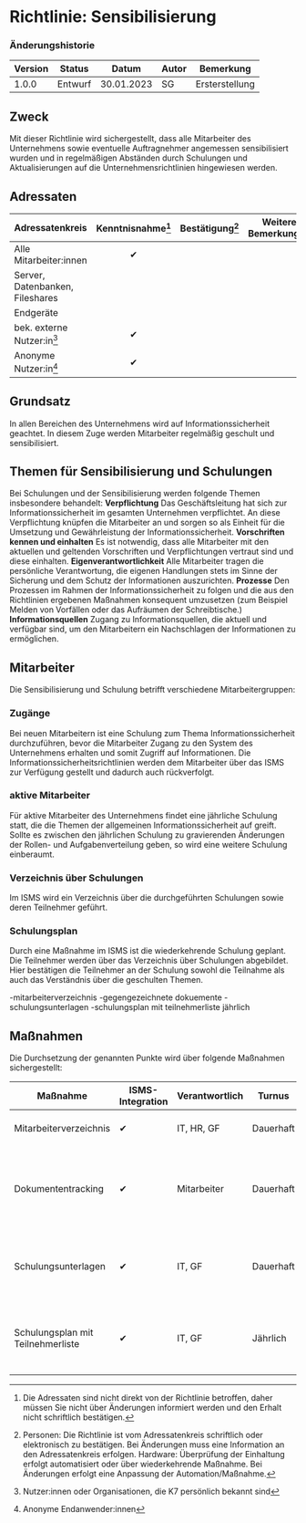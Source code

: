# Richtlinie: Sensibilisierung

### Änderungshistorie

| Version | Status  | Datum      | Autor | Bemerkung      |
| ------- | ------- | ---------- | ----- | -------------- |
| 1.0.0   | Entwurf | 30.01.2023 | SG    | Ersterstellung |

## Zweck

Mit dieser Richtlinie wird sichergestellt, dass alle Mitarbeiter des Unternehmens sowie eventuelle Auftragnehmer angemessen sensibilisiert wurden und in regelmäßigen Abständen durch Schulungen und Aktualisierungen auf die Unternehmensrichtlinien hingewiesen werden.

## Adressaten

| Adressatenkreis                 | Kenntnisnahme[^3] | Bestätigung[^4] | Weitere Bemerkungen |
| ------------------------------- | :---------------: | :-------------: | ------------------- |
| Alle Mitarbeiter:innen          |         ✔         |                 |                     |
| Server, Datenbanken, Fileshares |                   |                 |                     |
| Endgeräte                       |                   |                 |                     |
| bek. externe Nutzer:in[^1]      |         ✔         |                 |                     |
| Anonyme Nutzer:in[^2]           |         ✔         |                 |                     |

[^1]: Nutzer:innen oder Organisationen, die K7 persönlich bekannt sind
[^2]: Anonyme Endanwender:innen
[^3]: Die Adressaten sind nicht direkt von der Richtlinie betroffen, daher müssen Sie nicht über Änderungen informiert werden und den Erhalt nicht schriftlich bestätigen.
[^4]: Personen: Die Richtlinie ist vom Adressatenkreis schriftlich oder elektronisch zu bestätigen. Bei Änderungen muss eine Information an den Adressatenkreis erfolgen. Hardware: Überprüfung der Einhaltung erfolgt automatisiert oder über wiederkehrende Maßnahme. Bei Änderungen erfolgt eine Anpassung der Automation/Maßnahme.

## Grundsatz

In allen Bereichen des Unternehmens wird auf Informationssicherheit geachtet. In diesem Zuge werden Mitarbeiter regelmäßig geschult und sensibilisiert.

## Themen für Sensibilisierung und Schulungen

Bei Schulungen und der Sensibilisierung werden folgende Themen insbesondere behandelt:
**Verpflichtung**
Das Geschäftsleitung hat sich zur Informationssicherheit im gesamten Unternehmen verpflichtet. An diese Verpflichtung knüpfen die Mitarbeiter an und sorgen so als Einheit für die Umsetzung und Gewährleistung der Informationssicherheit.
**Vorschriften kennen und einhalten**
Es ist notwendig, dass alle Mitarbeiter mit den aktuellen und geltenden Vorschriften und Verpflichtungen vertraut sind und diese einhalten.
**Eigenverantwortlichkeit**
Alle Mitarbeiter tragen die persönliche Verantwortung, die eigenen Handlungen stets im Sinne der Sicherung und dem Schutz der Informationen auszurichten.
**Prozesse**
Den Prozessen im Rahmen der Informationssicherheit zu folgen und die aus den Richtlinien ergebenen Maßnahmen konsequent umzusetzen (zum Beispiel Melden von Vorfällen oder das Aufräumen der Schreibtische.)
**Informationsquellen**
Zugang zu Informationsquellen, die aktuell und verfügbar sind, um den Mitarbeitern ein Nachschlagen der Informationen zu ermöglichen.

## Mitarbeiter
Die Sensibilisierung und Schulung betrifft verschiedene Mitarbeitergruppen:
### Zugänge
Bei neuen Mitarbeitern ist eine Schulung zum Thema Informationssicherheit durchzuführen, bevor die Mitarbeiter Zugang zu den System des Unternehmens erhalten und somit Zugriff auf Informationen.
Die Informationssicherheitsrichtlinien werden dem Mitarbeiter über das ISMS zur Verfügung gestellt und dadurch auch rückverfolgt.

### aktive Mitarbeiter
Für aktive Mitarbeiter des Unternehmens findet eine jährliche Schulung statt, die die Themen der allgemeinen Informationssicherheit auf greift.
Sollte es zwischen den jährlichen Schulung zu gravierenden Änderungen der Rollen- und Aufgabenverteilung geben, so wird eine weitere Schulung einberaumt.
### Verzeichnis über Schulungen
Im ISMS wird ein Verzeichnis über die durchgeführten Schulungen sowie deren Teilnehmer geführt.
### Schulungsplan
Durch eine Maßnahme im ISMS ist die wiederkehrende Schulung geplant.
Die Teilnehmer werden über das Verzeichnis über Schulungen abgebildet.
Hier bestätigen die Teilnehmer an der Schulung sowohl die Teilnahme als auch das Verständnis über die geschulten Themen.

-mitarbeiterverzeichnis
-gegengezeichnete dokuemente
-schulungsunterlagen
-schulungsplan mit teilnehmerliste jährlich

## Maßnahmen
Die Durchsetzung der genannten Punkte wird über folgende Maßnahmen sichergestellt:

| Maßnahme                                         | ISMS-Integration | Verantwortlich  | Turnus        | Beschreibung                                                                                                                                                                              |
| ------------------------------------------------ | ---------------- | --------------- | ------------- | ---------------------------------------------------------------------------------------------------------------------- |
| Mitarbeiterverzeichnis                           |        ✔         | IT, HR, GF      | Dauerhaft     | Es wird ein Verzeichnis aller Mitarbeiter gepflegt                              |
| Dokumententracking                               |        ✔         | Mitarbeiter     | Dauerhaft     | Informationen zu allen Richtlinien können im ISMS abgerufen werden. Dort wird auch die Nachverfolgbarkeit umgesetzt.                       |
| Schulungsunterlagen                              |        ✔         | IT, GF          | Dauerhaft     | Schulungsunterlagen werden zentral im ISMS gepflegt, da diese Bestandteil von Richtlinien sein können.  |
| Schulungsplan mit Teilnehmerliste                |        ✔         | IT, GF          | Jährlich      | Die Schulung der Sensibilisierung findet jährlich statt und wird im ISMS samt Teilnehmerzahl dokumentiert.  |

